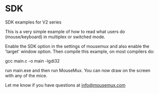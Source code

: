 # SDK
SDK examples for V2 series

This is a very simple example of how to read what users do (mouse/keyboard) in multiplex or switched mode.

Enable the SDK option in the settings of mousemux and also enable the 'target' window option. Then compile this example, on most compilers do:

gcc main.c -o main -lgdi32

run main.exe and then run MouseMux. You can now draw on the screen with any of the mice.

Let me know if you have questions at info@mousemux.com


